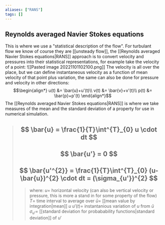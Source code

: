 ```yaml
---
aliases: ["RANS"]
tags: []
---
```


## Reynolds averaged Navier Stokes equations

This is where we use a "statistical description of the flow". For turbulant flow we know of course they are [[unsteady flow]], the [[Reynolds averaged Navier Stokes equations|RANS]] approach is to convert velocity and pressures into their statistical representations, for example take the velocity of a point:
![[Pasted image 20221101102100.png]]
The velocity is all over the place, but we can define instantaneous velocity as a function of mean velocity of that point plus variation, the same can also be done for pressure and velocity in other directions:
$$\begin{align*}
u(t) &= \bar{u}+u'(t)\\
v(t) &= \bar{v}+v'(t)\\
p(t) &= \bar{p}+p'(t)
\end{align*}$$
The [[Reynolds averaged Navier Stokes equations|RANS]] is where we take measures of the mean and the standard deviation of a property for use in numerical simulation.
> ## $$ \bar{u} = \frac{1}{T}\int^{T}_{0} u \cdot dt $$
> ## $$ \bar{u'} = 0 $$
> ## $$ \bar{u'^{2}} = \frac{1}{T}\int^{T}_{0} (u-\bar{u})^{2} \cdot dt = (\sigma_{u'})^{2} $$ 
>> where:
>> $u=$ horizontal velocity (can also be vertical velocity or pressure, this is more a stand in for some property of the flow)
>> $T=$ time interval to average over
>> $\bar{u}=$ [[mean value by integration|mean]] $u$
>> $u'(t)=$ instantanious variation of $u$ from $\bar{u}$
>> $\sigma_{u'}=$ [[standard deviation for probabability functions|standard deviation]] of $u'$



